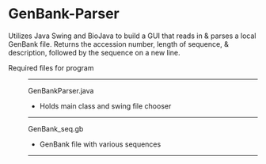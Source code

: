 # GenBank-Parser
Utilizes Java Swing and BioJava to build a GUI that reads in &amp; parses a local GenBank file. Returns the accession number, length of sequence, & description, followed by the sequence on a new line.


<dl>
  <dt> Required files for program </dt>
  
  <dd>
  
--- 
  
GenBankParser.java 
  * Holds main class and swing file chooser
  
--- 

GenBank_seq.gb
   * GenBank file with various sequences
   
--- 
</dt>
